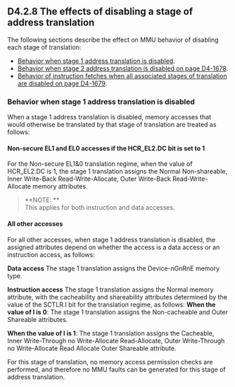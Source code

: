 ## D4.2.8 The effects of disabling a stage of address translation

The following sections describe the effect on MMU behavior of disabling each stage of translation:
* [Behavior when stage 1 address translation is disabled](#).
* [Behavior when stage 2 address translation is disabled on page D4-1678](#).
* [Behavior of instruction fetches when all associated stages of translation are disabled on page D4-1679](#).

### Behavior when stage 1 address translation is disabled

When a stage 1 address translation is disabled, memory accesses that would otherwise be translated by that stage of translation are treated as follows:


#### Non-secure EL1 and EL0 accesses if the HCR_EL2.DC bit is set to 1

For the Non-secure EL1&0 translation regime, when the value of HCR_EL2.DC is 1, the stage 1 translation assigns the Normal Non-shareable, Inner Write-Back Read-Write-Allocate, Outer Write-Back Read-Write-Allocate memory attributes.

> **NOTE: **  
This applies for both instruction and data accesses.


#### All other accesses

For all other accesses, when stage 1 address translation is disabled, the assigned attributes depend on whether the access is a data access or an instruction access, as follows:

**Data access**
The stage 1 translation assigns the Device-nGnRnE memory type.

**Instruction access**
The stage 1 translation assigns the Normal memory attribute, with the cacheability and shareability attributes determined by the value of the SCTLR.I bit for the translation regime, as follows:
**When the value of I is 0**: The stage 1 translation assigns the Non-cacheable and Outer Shareable attributes.

**When the value of I is 1**: The stage 1 translation assigns the Cacheable, Inner Write-Through no Write-Allocate Read-Allocate, Outer Write-Through no Write-Allocate Read Allocate Outer Shareable attribute.

For this stage of translation, no memory access permission checks are performed, and therefore no MMU faults can be generated for this stage of address translation.


